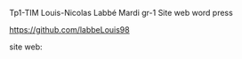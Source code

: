 
Tp1-TIM 
Louis-Nicolas Labbé
Mardi gr-1
Site web word press 


https://github.com/labbeLouis98

site web: 

